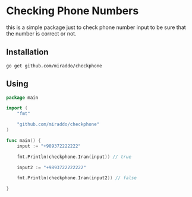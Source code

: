 # Checking Phone Numbers

this is a simple package just to check phone number input to be sure that the number is correct or not.

## Installation

```
go get github.com/miraddo/checkphone
```


## Using

```go
package main

import (
	"fmt"

	"github.com/miraddo/checkphone"
)

func main() {
	input := "+989372222222"

	fmt.Println(checkphone.Iran(input)) // true

	input2 := "+9893722222222"

	fmt.Println(checkphone.Iran(input2)) // false

}
```
